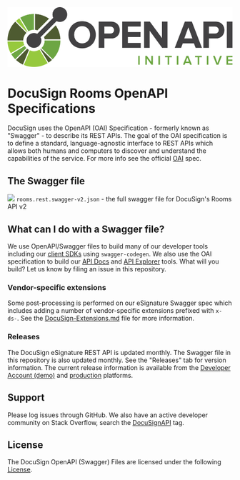 ![alt text](OpenAPI.png)

# DocuSign Rooms OpenAPI Specifications  

DocuSign uses the OpenAPI (OAI) Specification - formerly known as "Swagger" - to describe its REST APIs. The goal of the OAI specification is to define a standard, language-agnostic interface to REST APIs which allows both humans and computers to discover and understand the capabilities of the service.  For more info see the official [OAI](https://github.com/OAI/OpenAPI-Specification) spec.

## The Swagger file

![](https://validator.swagger.io/validator?url=https://raw.githubusercontent.com/docusign/Rooms-OpenAPI-Specification/master/rooms.rest.swagger-v2.json) `rooms.rest.swagger-v2.json` - the full swagger file for DocuSign's Rooms API v2

## What can I do with a Swagger file? 

We use OpenAPI/Swagger files to build many of our developer tools including our [client SDKs](https://developers.docusign.com/docs/rooms-api/sdk-tools) using `swagger-codegen`. We also use the OAI specification to build our [API Docs](https://developers.docusign.com/docs/rooms-api/) and [API Explorer](https://apiexplorer.docusign.com/#/) tools.  What will you build?  Let us know by filing an issue in this repository.

### Vendor-specific extensions

Some post-processing is performed on our eSignature Swagger spec which includes adding a number of vendor-specific extensions prefixed with `x-ds-`. See the [DocuSign-Extensions.md](DocuSign-Extensions.md) file for more information.

### Releases

The DocuSign eSignature REST API is updated monthly. The Swagger file in this repository is also updated monthly. See the "Releases" tab for version information. The current release information is available from the [Developer Account (demo)](https://demo.docusign.net/restapi/service_information) and [production](https://www.docusign.net/restapi/service_information) platforms.

## Support

Please log issues through GitHub. We also have an active developer community on Stack Overflow, search the [DocuSignAPI](http://stackoverflow.com/questions/tagged/docusignapi) tag.

## License

The DocuSign OpenAPI (Swagger) Files are licensed under the following [License](LICENSE).
